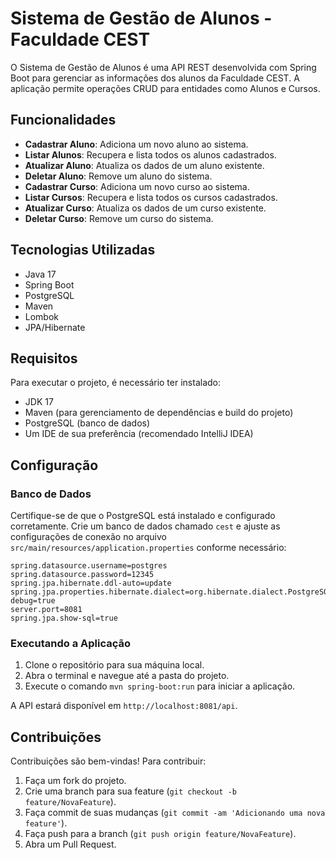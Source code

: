 # Sistema de Gestão de Alunos - Faculdade CEST

O Sistema de Gestão de Alunos é uma API REST desenvolvida com Spring Boot para gerenciar as informações dos alunos da Faculdade CEST. A aplicação permite operações CRUD para entidades como Alunos e Cursos.

## Funcionalidades

- **Cadastrar Aluno**: Adiciona um novo aluno ao sistema.
- **Listar Alunos**: Recupera e lista todos os alunos cadastrados.
- **Atualizar Aluno**: Atualiza os dados de um aluno existente.
- **Deletar Aluno**: Remove um aluno do sistema.
- **Cadastrar Curso**: Adiciona um novo curso ao sistema.
- **Listar Cursos**: Recupera e lista todos os cursos cadastrados.
- **Atualizar Curso**: Atualiza os dados de um curso existente.
- **Deletar Curso**: Remove um curso do sistema.

## Tecnologias Utilizadas

- Java 17
- Spring Boot
- PostgreSQL
- Maven
- Lombok
- JPA/Hibernate

## Requisitos

Para executar o projeto, é necessário ter instalado:

- JDK 17
- Maven (para gerenciamento de dependências e build do projeto)
- PostgreSQL (banco de dados)
- Um IDE de sua preferência (recomendado IntelliJ IDEA)

## Configuração

### Banco de Dados

Certifique-se de que o PostgreSQL está instalado e configurado corretamente. Crie um banco de dados chamado `cest` e ajuste as configurações de conexão no arquivo `src/main/resources/application.properties` conforme necessário:

```batchspring.datasource.url=jdbc:postgresql://localhost:5432/cest
spring.datasource.username=postgres
spring.datasource.password=12345
spring.jpa.hibernate.ddl-auto=update
spring.jpa.properties.hibernate.dialect=org.hibernate.dialect.PostgreSQLDialect
debug=true
server.port=8081
spring.jpa.show-sql=true
```

### Executando a Aplicação

1. Clone o repositório para sua máquina local.
2. Abra o terminal e navegue até a pasta do projeto.
3. Execute o comando `mvn spring-boot:run` para iniciar a aplicação.

A API estará disponível em `http://localhost:8081/api`.

## Contribuições

Contribuições são bem-vindas! Para contribuir:

1. Faça um fork do projeto.
2. Crie uma branch para sua feature (`git checkout -b feature/NovaFeature`).
3. Faça commit de suas mudanças (`git commit -am 'Adicionando uma nova feature'`).
4. Faça push para a branch (`git push origin feature/NovaFeature`).
5. Abra um Pull Request.
